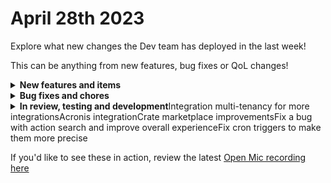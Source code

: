 # April 28th 2023

Explore what new changes the Dev team has deployed in the last week!

This can be anything from new features, bug fixes or QoL changes!

<details>

<summary><strong>New features and items</strong></summary>

* Integration multi-tenancy for Halo, Duo, SentinelOne, and OpenAI
* Added functionality to use multi-tenancy org mapping on triggers and actions
* Updated ConnectSecure/CyberCNS branding

</details>

<details>

<summary><strong>Bug fixes and chores</strong></summary>

* Fixed a bug where tags could not be applied to organizations
* Fixed a bug where users could not share or save Jinja live editor
* Fixed Auvik response pagination
* Fixed a bug where UI was not rendering and JSON was showing
* Fixed CyberCNS Agent Type query parameter for Get Agent action
* Fixed Attribute Error thrown when using task level integration overrides
* Fixed an issue when tenants have an invalid NSM for SonicWall NSM integration
* Fixed user object recoveryEmail property to use ‘address’ instead of ‘name’
* Ensure connections to Redis are cleaned up to fix intermittent connection errors

</details>

<details>

<summary><strong>In review, testing and development</strong>Integration multi-tenancy for more integrationsAcronis integrationCrate marketplace improvementsFix a bug with action search and improve overall experienceFix cron triggers to make them more precise</summary>



</details>

If you'd like to see these in action, review the latest [Open Mic recording here](../roc-open-mics/april-28th-2023-tools-and-techniques-for-streamlining-workflows-and-building-relationships.md)
